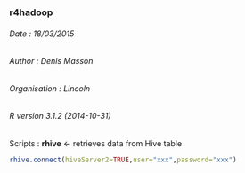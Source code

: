 ### r4hadoop
###### Date : 18/03/2015
###### Author : Denis Masson
###### Organisation : Lincoln
###### R version 3.1.2 (2014-10-31)
Scripts : **rhive** <- retrieves data from Hive table

``` R script
rhive.connect(hiveServer2=TRUE,user="xxx",password="xxx")
```